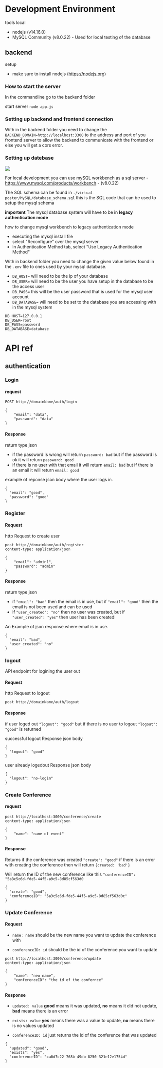 # Development Environment

tools local

- nodejs (v14.16.0)
- MySQL Community (v8.0.22) - Used for local testing of the database

## backend

setup

- make sure to install nodejs (https://nodejs.org)

### How to start the server

In the commandline go to the backend folder 

start server ```node app.js```



### Setting up backend and frontend connection

With in the backend folder you need to change the `BACKEND_DOMAIN=http://localhost:3300` to the address and port of you frontend server to allow the backend to communicate with the frontend or else you will get a cors error.

### Setting up datebase

![](GRD_V4.png)

For local development you can use mySQL workbench as a sql server - https://www.mysql.com/products/workbench - (v8.0.22)

The SQL schema can be found in `./virtual-poster/MySQL/database_schema.sql` this is the SQL code that can be used to setup the mysql schema

**importent** The mysql database system will have to be in **legacy authentication mode**

how to change mysql workbench to legacy authentication mode

- executing the mysql install file
- select "Reconfigure" over the mysql server
- In Authentication Method tab, select "Use Legacy Authentication Method"

With in backend folder you need to change the given value below found in the `.env` file to ones used by your mysql database. 

- `DB_HOST=` will need to be the ip of your database
- `DB_USER=` will need to be the user you have setup in the database to be the access user
- `DB_PASS=` this will be the user password that is used for the mysql user account
- `DB_DATABASE=` will need to be set to the database you are accessing with in the mysql system

```
DB_HOST=127.0.0.1
DB_USER=root
DB_PASS=password
DB_DATABASE=database
```

# API ref

## authentication

### Login

#### request

```
POST http://domainName/auth/login

{
    "email": "data",
    "password": "data"
}
```

#### Response

return type json

- if the password is wrong will return `password: bad` but if the password is ok it will return `password: good`
- if there is no user with that email it will return `email: bad` but if there is an email it will return `email: good`

example of reponse json body where the user logs in.

```
{
  "email": "good",
  "password": "good"
}
```

### Register

#### Request

http Request to create user

```
post http://domainName/auth/register
content-type: application/json

{
    "email": "admin1",
    "password": "admin"
}
```

#### Response

return type json

- if `"email": "bad"` then the email is in use, but if `"email": "good"` then the email is not been used and can be used
- if `"user_created": "no"` then no user was created, but if `"user_created": "yes"` then user has been created

An Example of json response where email is in use.

```
{
  "email": "bad",
  "user_created": "no"
}
```

### logout

API endpoint for logining the user out

#### Request

http Request to logout

```
post http://domainName/auth/logout
```

#### Response

if user loged out `"logout": "good"` but if there is no user to logout `"logout": "good"` is returned

successful logout Response json body

```
{
  "logout": "good"
}
```

user already logedout Response json body

```
{
  "logout": "no-login"
}
```

### Create Conference

#### request

```
post http://localhost:3000/conference/create
content-type: application/json

{
    "name": "name of event"
}
```

#### Response

Returns if the conference was created `"create": "good"` if there is an error with creating the conference then will return `{created: 'bad'}` 

Will return the ID of the new conference like this `"conferenceID": "5a3c5c6d-fde5-44f5-a9c5-8d85cf563d0`

```
{
  "create": "good",
  "conferenceID": "5a3c5c6d-fde5-44f5-a9c5-8d85cf563d0c"
}
```

### Update Conference

#### Request

- `name: name` should be the new name you want to update the conference with

- `conferenceID: id` should be the id of the conference you want to update 

```
post http://localhost:3000/conference/update
content-type: application/json

{
    "name": "new name",
    "conferenceID": "the id of the confernce"
}
```

#### Response

- `updated: value` **good** means it was updated, **no** means it did not update, **bad** means there is an error

- `exists: value`  **yes** means there was a value to update, **no** means there is no values updated

- `conferenceID: id` just returns the id of the conference that was updated

```
{
  "updated": "good",
  "exists": "yes",
  "conferenceID": "ca0d7c22-768b-49db-8250-321e12e1754d"
}
```
